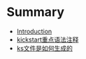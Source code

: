 # Summary

* [Introduction](README.md)
* [kickstart重点语法注释](docs/kickstart重点语法注释.md)
* [ks文件是如何生成的](docs/ks文件是如何生成的.md)

